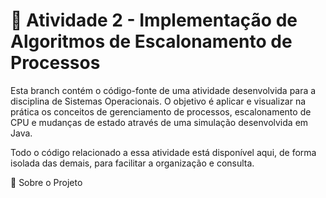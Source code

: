 # 📝 Atividade 2 - Implementação de Algoritmos de Escalonamento de Processos

Esta branch contém o código-fonte de uma atividade desenvolvida para a disciplina de Sistemas Operacionais. O objetivo é aplicar e visualizar na prática os conceitos de gerenciamento de processos, escalonamento de CPU e mudanças de estado através de uma simulação desenvolvida em Java.

Todo o código relacionado a essa atividade está disponível aqui, de forma isolada das demais, para facilitar a organização e consulta.

📝 Sobre o Projeto
